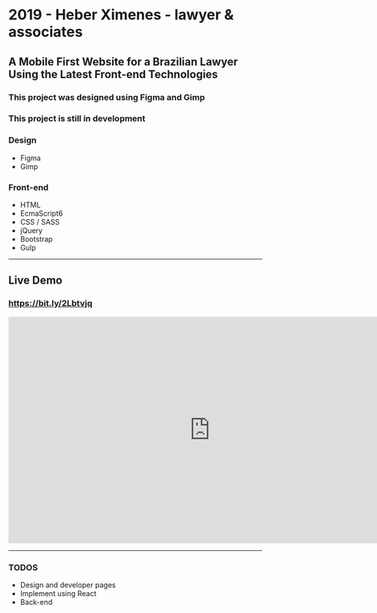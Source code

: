 # 2019 -  Heber Ximenes - lawyer & associates

## A Mobile First Website for a Brazilian Lawyer Using the Latest Front-end Technologies

### This project was designed using Figma and Gimp
### This project is still in development

### Design

- Figma
- Gimp

### Front-end

- HTML
- EcmaScript6
- CSS / SASS
- jQuery
- Bootstrap
- Gulp

---

## Live Demo

### https://bit.ly/2Lbtvjq

<iframe style="border: none;" width="800" height="450" src="https://www.figma.com/embed?embed_host=share&url=https%3A%2F%2Fwww.figma.com%2Fproto%2FX6PfHXFEx809GC594RGxQNaX%2FHeber-Ximenes%3Fnode-id%3D105%253A12%26viewport%3D170%252C100%252C0.0850813%26scaling%3Dscale-down" allowfullscreen></iframe>

---


### TODOS

- Design and developer pages
- Implement using React
- Back-end
